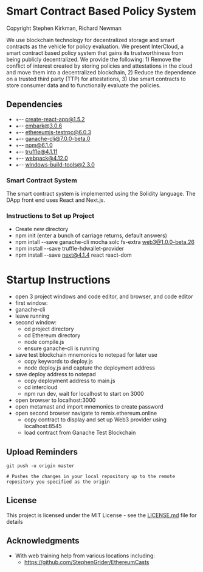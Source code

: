 
# Smart Contract Based Policy System

Copyright Stephen Kirkman, Richard Newman

We use blockchain technology for decentralized storage and smart contracts as the vehicle for policy evaluation.  We present InterCloud, a smart contract based policy system that gains its trustworthiness from being publicly decentralized.  We provide the following:   1) Remove the conflict of interest created by storing policies and attestations in the cloud and move them into a decentralized blockchain, 2) Reduce the dependence on a trusted third party (TTP) for attestations, 3) Use smart contracts to store consumer data and to functionally evaluate the policies.

## Dependencies

*	+-- create-react-app@1.5.2
*	+-- embark@3.0.6
*	+-- ethereumjs-testrpc@6.0.3
*	+-- ganache-cli@7.0.0-beta.0
*	+-- npm@6.1.0
*	+-- truffle@4.1.11
*	+-- webpack@4.12.0
*	+-- windows-build-tools@2.3.0


### Smart Contract System

The smart contract system is implemented using the Solidity language.   The DApp front end uses React and Next.js.



### Instructions to Set up Project

*	Create new directory
*	npm init  (enter a bunch of carriage returns, default answers)
*	npm intall --save ganache-cli mocha solc fs-extra web3@1.0.0-beta.26
*	npm install --save truffle-hdwallet-provider
*	npm install --save next@4.1.4 react react-dom 



# Startup Instructions

*	open 3 project windows and code editor, and browser, and code editor
*	first window:
  * ganache-cli
  * leave running
* second window:
  * cd project directory
  * cd Ethereum directory
  * node compile.js
  * ensure ganache-cli is running
* save test blockchain mnemonics to notepad for later use
  * copy keywords to deploy.js
  * node deploy.js and capture the deployment address
* save deploy address to notepad
  * copy deployment address to main.js
  * cd intercloud
  * npm run dev, wait for localhost to start on 3000
*	open browser to localhost:3000
  * open metamast and import mnemonics to create password
* open second browser navigate to remix.ethereum.online
  * copy contract to display and set up Web3 provider using localhost:8545
  * load contract from Ganache Test Blockchain


## Upload Reminders

```
git push -u origin master

# Pushes the changes in your local repository up to the remote repository you specified as the origin
```


## License

This project is licensed under the MIT License - see the [LICENSE.md](LICENSE.md) file for details

## Acknowledgments

* With web training help from various locations including:
  * https://github.com/StephenGrider/EthereumCasts



